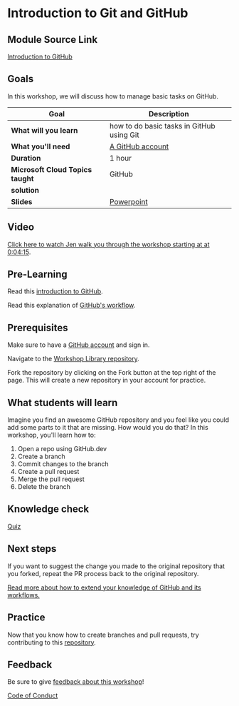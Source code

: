 # Introduction to Git and GitHub

## Module Source Link

[Introduction to GitHub](https://docs.microsoft.com/learn/modules/introduction-to-github/?WT.mc_id=academic-55780-jelooper)

## Goals

In this workshop, we will discuss how to manage basic tasks on GitHub.

| **Goal**                          | **Description**                                   |
| -----------------------------     | --------------------------------------------------|
| **What will you learn**           | how to do basic tasks in GitHub using Git         |
| **What you'll need**              | [A GitHub account](https://github.com/)           |
| **Duration**                      | 1 hour                                            |
| **Microsoft Cloud Topics taught** | GitHub                                            |
| **solution**                      |                                                   |
| **Slides**                        | [Powerpoint](C:\Users\hp\Desktop\PRERNA\CODING\git_projects\Intro-to-Git-and-GitHub\workshop)|
                         
## Video

 [Click here to watch Jen walk you through the workshop starting at at 0:04:15](https://www.youtube.com/watch?v=QJHd4jf4ekI&feature=youtu.be).

## Pre-Learning

Read this [introduction to GitHub](https://docs.microsoft.com/en-us/learn/modules/introduction-to-github/1-introduction?WT.mc_id=academic-55780-jelooper).

Read this explanation of [GitHub's workflow](https://docs.microsoft.com/en-us/learn/modules/introduction-to-github/2-what-is-github?WT.mc_id=academic-55780-jelooper).
## Prerequisites

Make sure to have a [GitHub account](https://github.com/) and sign in.

Navigate to the [Workshop Library repository](https://github.com/microsoft/workshop-library).

Fork the repository by clicking on the Fork button at the top right of the page. This will create a new repository in your account for practice.

## What students will learn

Imagine you find an awesome GitHub repository and you feel like you could add some parts to it that are missing. How would you do that? In this workshop, you'll learn how to:

1. Open a repo using GitHub.dev
2. Create a branch
3. Commit changes to the branch
4. Create a pull request
5. Merge the pull request
6. Delete the branch

## Knowledge check

[Quiz](https://docs.microsoft.com/en-us/learn/modules/introduction-to-github/4-knowledge-check?WT.mc_id=academic-55780-jelooper)

## Next steps

If you want to suggest the change you made to the original repository that you forked, repeat the PR process back to the original repository.

[Read more about how to extend your knowledge of GitHub and its workflows.](https://docs.microsoft.com/en-us/learn/modules/contribute-open-source/5-next-steps?WT.mc_id=academic-55780-jelooper)

## Practice

Now that you know how to create branches and pull requests, try contributing to this [repository](https://github.com/prernamittal/mlsa-workshop-diy). 

## Feedback

Be sure to give [feedback about this workshop](https://forms.office.com/r/MdhJWMZthR)!

[Code of Conduct](../CODE_OF_CONDUCT.md)

